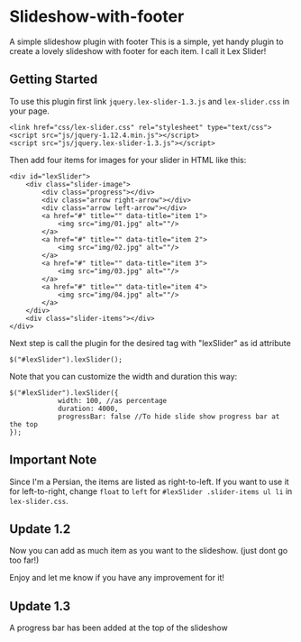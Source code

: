# Slideshow-with-footer 
A simple slideshow plugin with footer
This is a simple, yet handy plugin to create a lovely slideshow with footer for each item.
I call it Lex Slider!

## Getting Started
To use this plugin first link `jquery.lex-slider-1.3.js` and `lex-slider.css` in your page.

```
<link href="css/lex-slider.css" rel="stylesheet" type="text/css">
<script src="js/jquery-1.12.4.min.js"></script>
<script src="js/jquery.lex-slider-1.3.js"></script>
```

Then add four items for images for your slider in HTML like this:

```
<div id="lexSlider">
	<div class="slider-image">
		<div class="progress"></div>
		<div class="arrow right-arrow"></div>
		<div class="arrow left-arrow"></div>
		<a href="#" title="" data-title="item 1">
			<img src="img/01.jpg" alt=""/>
		</a>			
		<a href="#" title="" data-title="item 2">
			<img src="img/02.jpg" alt=""/>
		</a>			
		<a href="#" title="" data-title="item 3">
			<img src="img/03.jpg" alt=""/>
		</a>			
		<a href="#" title="" data-title="item 4">
			<img src="img/04.jpg" alt=""/>
		</a>
	</div>
	<div class="slider-items"></div>
</div>
```

Next step is call the plugin for the desired tag with "lexSlider" as id attribute
```
$("#lexSlider").lexSlider();
```

Note that you can customize the width and duration this way:
```
$("#lexSlider").lexSlider({
			width: 100, //as percentage
			duration: 4000,
			progressBar: false //To hide slide show progress bar at the top
});
```
## Important Note

Since I'm a Persian, the items are listed as right-to-left.
If you want to use it for left-to-right, change `float` to `left` for `#lexSlider .slider-items ul li` in `lex-slider.css`.

## Update 1.2

Now you can add as much item as you want to the slideshow. (just dont go too far!)

Enjoy and let me know if you have any improvement for it!

## Update 1.3

A progress bar has been added at the top of the slideshow
